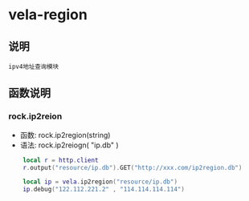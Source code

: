 # vela-region
## 说明 
`ipv4地址查询模块`

## 函数说明

### rock.ip2reion
- 函数: rock.ip2region(string)
- 语法: rock.ip2reiogn( "ip.db" )
```lua
    local r = http.client 
    r.output("resource/ip.db").GET("http://xxx.com/ip2region.db")

    local ip = vela.ip2region("resource/ip.db")
    ip.debug("122.112.221.2" , "114.114.114.114")
```